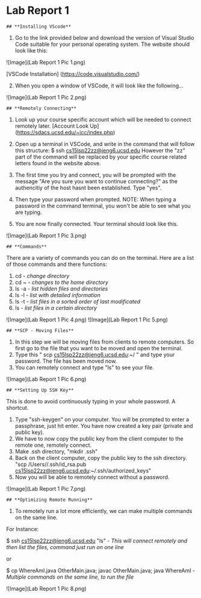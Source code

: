 # Lab Report 1

```
## **Installing VScode**
```

1. Go to the link provided below and download the version of Visual Studio Code suitable for your personal operating system. The website should look like this:

![Image](Lab Report 1 Pic 1.png)

[VSCode Installation] (https://code.visualstudio.com/) 

2. When you open a window of VSCode, it will look like the following...

![Image](Lab Report 1 Pic 2.png)


```
## **Remotely Connecting**
```

1. Look up your course specific account which will be needed to connect remotely later.
[Account Look Up] (https://sdacs.ucsd.edu/~icc/index.php)

2. Open up a terminal in VSCode, and write in the command that will follow this structure: 
$ ssh cs15lsp22zz@ieng6.ucsd.edu
However the "zz" part of the command will be replaced by your specific course related letters found in the website above.

3. The first time you try and connect, you will be prompted with the message "Are you sure you want to continue connecting?" as the authencitiy of the host hasnt been established. Type "yes".

4. Then type your password when prompted. 
NOTE: When typing a password in the command terminal, you won't be able to see what you are typing.

5. You are now finally connected. Your terminal should look like this.

![Image](Lab Report 1 Pic 3.png)



```
## **Commands**
```

There are a variety of commands you can do on the terminal. Here are a list of those commands and there functions:
1. cd - *change directory*
2. cd ~ - *changes to the home directory*
3. ls -a - *list hidden files and directories*
4. ls -l - *list with detailed information*
5. ls -t - *list files in a sorted order of last modificated*
6. ls <directory> - *list files in a certain directory*

![Image](Lab Report 1 Pic 4.png)
![Image](Lab Report 1 Pic 5.png)


```
## **SCP - Moving Files**
```

1. In this step we will be moving files from clients to remote computers. So first go to the file that you want to be moved and open the terminal.
2. Type this " scp <file name> cs15lsp22zz@ieng6.ucsd.edu:~/ " and type your password. The file has been moved now.
3. You can remotely connect and type "ls" to see your file.

![Image](Lab Report 1 Pic 6.png)

```
## **Setting Up SSH Key**
```

This is done to avoid continuously typing in your whole password. A shortcut.

1. Type "ssh-keygen" on your computer. You will be prompted to enter a passphrase, just hit enter. You have now created a key pair (private and public key).
2. We have to now copy the public key from the client computer to the remote one, remotely connect.
3. Make .ssh directory, "mkdir .ssh"
4. Back on the client computer, copy the public key to the ssh directory.
"scp /Users/<user-name>/.ssh/id_rsa.pub cs15lsp22zz@ieng6.ucsd.edu:~/.ssh/authorized_keys"
5. Now you will be able to remotely connect without a password. 

![Image](Lab Report 1 Pic 7.png)

```
## **Optimizing Remote Running**
```
1. To remotely run a lot more efficiently, we can make multiple commands on the same line. 

For Instance:

$ ssh cs15lsp22zz@ieng6.ucsd.edu "ls" - *This will connect remotely and then list the files, command just run on one line*

or

$ cp WhereAmI.java OtherMain.java; javac OtherMain.java; java WhereAmI  - *Multiple commands on the same line, to run the file*

![Image](Lab Report 1 Pic 8.png)